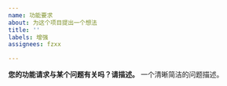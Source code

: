 ```yaml
---
name: 功能要求
about: 为这个项目提出一个想法
title: ''
labels: 增强
assignees: fzxx

---
```


**您的功能请求与某个问题有关吗？请描述。** 
一个清晰简洁的问题描述。
